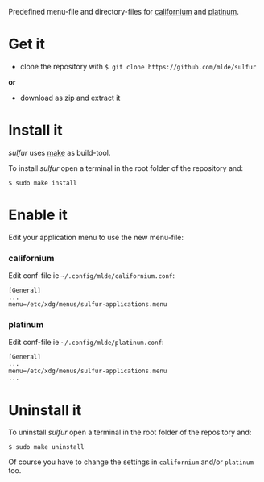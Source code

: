 Predefined menu-file and directory-files for [californium](https://github.com/mlde/californium) and [platinum](https://github.com/mlde/platinum).


# Get it

- clone the repository with `$ git clone https://github.com/mlde/sulfur` 

**or** 

- download as zip and extract it


# Install it

*sulfur* uses [make](https://www.gnu.org/software/make/) as build-tool. 

To install *sulfur* open a terminal in the root folder of the repository and:

	$ sudo make install


# Enable it

Edit your application menu to use the new menu-file:

### californium

Edit conf-file ie `~/.config/mlde/californium.conf`:

```
[General]
...
menu=/etc/xdg/menus/sulfur-applications.menu
```

### platinum

Edit conf-file ie `~/.config/mlde/platinum.conf`:

```
[General]
...
menu=/etc/xdg/menus/sulfur-applications.menu
...
```

# Uninstall it

To uninstall *sulfur* open a terminal in the root folder of the repository and:

	$ sudo make uninstall

Of course you have to change the settings in `californium` and/or `platinum` too. 